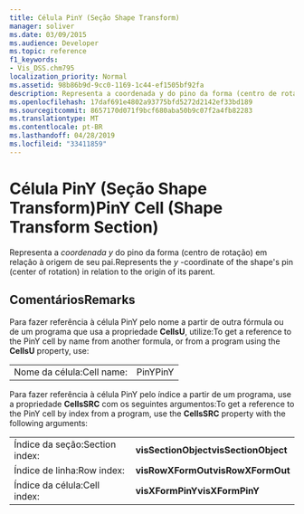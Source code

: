 ```yaml
---
title: Célula PinY (Seção Shape Transform)
manager: soliver
ms.date: 03/09/2015
ms.audience: Developer
ms.topic: reference
f1_keywords:
- Vis_DSS.chm795
localization_priority: Normal
ms.assetid: 98b86b9d-9cc0-1169-1c44-ef1505bf92fa
description: Representa a coordenada y do pino da forma (centro de rotação) em relação à origem de seu pai.
ms.openlocfilehash: 17daf691e4802a93775bfd5272d2142ef33bd189
ms.sourcegitcommit: 8657170d071f9bcf680aba50b9c07f2a4fb82283
ms.translationtype: MT
ms.contentlocale: pt-BR
ms.lasthandoff: 04/28/2019
ms.locfileid: "33411859"
---
```

# <a name="piny-cell-shape-transform-section"></a><span data-ttu-id="1b949-103">Célula PinY (Seção Shape Transform)</span><span class="sxs-lookup"><span data-stu-id="1b949-103">PinY Cell (Shape Transform Section)</span></span>

<span data-ttu-id="1b949-104">Representa a  *coordenada y*  do pino da forma (centro de rotação) em relação à origem de seu pai.</span><span class="sxs-lookup"><span data-stu-id="1b949-104">Represents the  *y*  -coordinate of the shape's pin (center of rotation) in relation to the origin of its parent.</span></span> 
  
## <a name="remarks"></a><span data-ttu-id="1b949-105">Comentários</span><span class="sxs-lookup"><span data-stu-id="1b949-105">Remarks</span></span>

<span data-ttu-id="1b949-106">Para fazer referência à célula PinY pelo nome a partir de outra fórmula ou de um programa que usa a propriedade **CellsU**, utilize:</span><span class="sxs-lookup"><span data-stu-id="1b949-106">To get a reference to the PinY cell by name from another formula, or from a program using the **CellsU** property, use:</span></span> 
  
|||
|:-----|:-----|
| <span data-ttu-id="1b949-107">Nome da célula:</span><span class="sxs-lookup"><span data-stu-id="1b949-107">Cell name:</span></span>  <br/> | <span data-ttu-id="1b949-108">PinY</span><span class="sxs-lookup"><span data-stu-id="1b949-108">PinY</span></span>  <br/> |
   
<span data-ttu-id="1b949-109">Para fazer referência à célula PinY pelo índice a partir de um programa, use a propriedade **CellsSRC** com os seguintes argumentos:</span><span class="sxs-lookup"><span data-stu-id="1b949-109">To get a reference to the PinY cell by index from a program, use the **CellsSRC** property with the following arguments:</span></span> 
  
|||
|:-----|:-----|
| <span data-ttu-id="1b949-110">Índice da seção:</span><span class="sxs-lookup"><span data-stu-id="1b949-110">Section index:</span></span>  <br/> |<span data-ttu-id="1b949-111">**visSectionObject**</span><span class="sxs-lookup"><span data-stu-id="1b949-111">**visSectionObject**</span></span> <br/> |
| <span data-ttu-id="1b949-112">Índice de linha:</span><span class="sxs-lookup"><span data-stu-id="1b949-112">Row index:</span></span>  <br/> |<span data-ttu-id="1b949-113">**visRowXFormOut**</span><span class="sxs-lookup"><span data-stu-id="1b949-113">**visRowXFormOut**</span></span> <br/> |
| <span data-ttu-id="1b949-114">Índice da célula:</span><span class="sxs-lookup"><span data-stu-id="1b949-114">Cell index:</span></span>  <br/> |<span data-ttu-id="1b949-115">**visXFormPinY**</span><span class="sxs-lookup"><span data-stu-id="1b949-115">**visXFormPinY**</span></span> <br/> |
   

